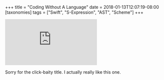 +++
title = "Coding Without A Language"
date = 2018-01-13T12:07:19-08:00
[taxonomies]
tags = ["Swift", "S-Expression", "AST", "Scheme"]
+++

<div class="video-container">
    <iframe src="https://www.youtube.com/embed/OKjQtn_Gvug" frameborder="0" gesture="media" allow="encrypted-media" allowfullscreen=""></iframe>
</div>

Sorry for the click-baity title. I actually really like this one.
